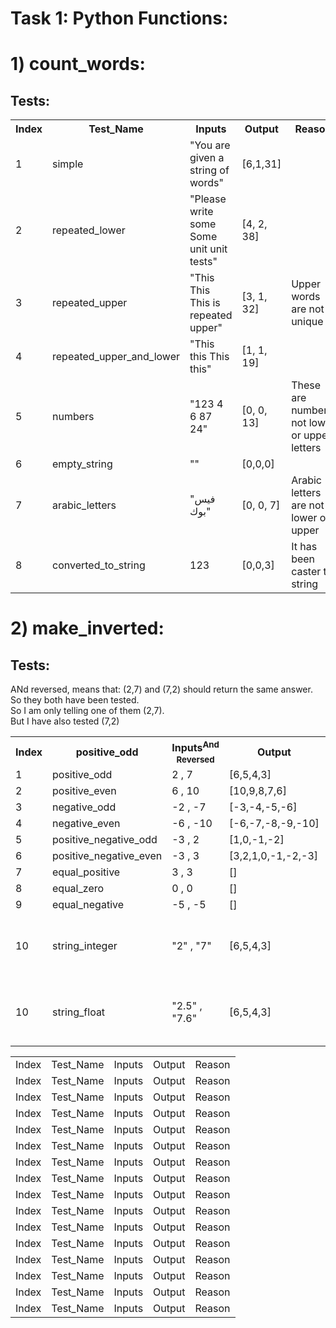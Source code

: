 # Task 1: Python Functions:


# 1) count_words:

## Tests:

<table>
	<tr>
		<th>Index</th>
		<th>Test_Name</th>
		<th>Inputs</th>
		<th>Output</th>
		<th>Reason</th>
	</tr>
	<tr>
		<td>1</td>
		<td>simple</td>
		<td>"You are given a string of words"</td>
		<td>[6,1,31]</td>
		<td></td>
	</tr>
	<tr>
		<td>2</td>
		<td>repeated_lower</td>
		<td>"Please write some Some unit unit tests"</td>
		<td>[4, 2, 38]</td>
		<td></td>
	</tr>
	<tr>
		<td>3</td>
		<td>repeated_upper</td>
		<td>"This This This is repeated upper"</td>
		<td>[3, 1, 32]</td>
		<td>Upper words are not unique</td>
	</tr>
	<tr>
		<td>4</td>
		<td>repeated_upper_and_lower</td>
		<td>"This this This this"</td>
		<td>[1, 1, 19]</td>
		<td></td>
	</tr>
	<tr>
		<td>5</td>
		<td>numbers</td>
		<td>"123 4 6 87 24"</td>
		<td>[0, 0, 13]</td>
		<td>These are numbers, not lower or upper letters</td>
	</tr>
	<tr>
		<td>6</td>
		<td>empty_string</td>
		<td>""</td>
		<td>[0,0,0]</td>
		<td></td>
	</tr>
	<tr>
		<td>7</td>
		<td>arabic_letters</td>
		<td>"فيس بوك"</td>
		<td>[0, 0, 7]</td>
		<td>Arabic letters are not lower or upper</td>
	</tr>
	<tr>
		<td>8</td>
		<td>converted_to_string</td>
		<td>123</td>
		<td>[0,0,3]</td>
		<td>It has been caster to string</td>
	</tr>
</table>









# 2) make_inverted:

## Tests:

ANd reversed, means that: (2,7) and (7,2) should return the same answer.  
So they both have been tested.  
So I am only telling one of them (2,7).  
But I have also tested (7,2)


<table>
	<tr>
		<th>Index</th>
		<th>positive_odd</th>
		<th>Inputs<sup>And Reversed</sup></th>
		<th>Output</th>
		<th></th>
	</tr>
	<tr>
		<td>1</td>
		<td>positive_odd</td>
		<td>2 , 7</td>
		<td>[6,5,4,3]</td>
		<td></td>
	</tr>
	<tr>
		<td>2</td>
		<td>positive_even</td>
		<td>6 , 10</td>
		<td>[10,9,8,7,6]</td>
		<td></td>
	</tr>
	<tr>
		<td>3</td>
		<td>negative_odd</td>
		<td>-2 , -7</td>
		<td>[-3,-4,-5,-6]</td>
		<td></td>
	</tr>
	<tr>
		<td>4</td>
		<td>negative_even</td>
		<td>-6 , -10</td>
		<td>[-6,-7,-8,-9,-10]</td>
		<td></td>
	</tr>
	<tr>
		<td>5</td>
		<td>positive_negative_odd</td>
		<td>-3 , 2</td>
		<td>[1,0,-1,-2]</td>
		<td></td>
	</tr>
	<tr>
		<td>6</td>
		<td>positive_negative_even</td>
		<td>-3 , 3</td>
		<td>[3,2,1,0,-1,-2,-3]</td>
		<td></td>
	</tr>
	<tr>
		<td>7</td>
		<td>equal_positive</td>
		<td>3 , 3</td>
		<td>[]</td>
		<td></td>
	</tr>
	<tr>
		<td>8</td>
		<td>equal_zero</td>
		<td>0 , 0</td>
		<td>[]</td>
		<td></td>
	</tr>
	<tr>
		<td>9</td>
		<td>equal_negative</td>
		<td>-5 , -5</td>
		<td>[]</td>
		<td></td>
	</tr>
	<tr>
		<td>10</td>
		<td>string_integer</td>
		<td>"2" , "7"</td>
		<td>[6,5,4,3]</td>
		<td>It has been casted to integer</td>
	</tr>
	<tr>
		<td>10</td>
		<td>string_float</td>
		<td>"2.5" , "7.6"</td>
		<td>[6,5,4,3]</td>
		<td>It has been casted to integer</td>
	</tr>
</table>















<table>
	<tr>
		<td>Index</td>
		<td>Test_Name</td>
		<td>Inputs</td>
		<td>Output</td>
		<td>Reason</td>
	</tr>
	<tr>
		<td>Index</td>
		<td>Test_Name</td>
		<td>Inputs</td>
		<td>Output</td>
		<td>Reason</td>
	</tr>
	<tr>
		<td>Index</td>
		<td>Test_Name</td>
		<td>Inputs</td>
		<td>Output</td>
		<td>Reason</td>
	</tr>
	<tr>
		<td>Index</td>
		<td>Test_Name</td>
		<td>Inputs</td>
		<td>Output</td>
		<td>Reason</td>
	</tr>
	<tr>
		<td>Index</td>
		<td>Test_Name</td>
		<td>Inputs</td>
		<td>Output</td>
		<td>Reason</td>
	</tr>
	<tr>
		<td>Index</td>
		<td>Test_Name</td>
		<td>Inputs</td>
		<td>Output</td>
		<td>Reason</td>
	</tr>
	<tr>
		<td>Index</td>
		<td>Test_Name</td>
		<td>Inputs</td>
		<td>Output</td>
		<td>Reason</td>
	</tr>
	<tr>
		<td>Index</td>
		<td>Test_Name</td>
		<td>Inputs</td>
		<td>Output</td>
		<td>Reason</td>
	</tr>
	<tr>
		<td>Index</td>
		<td>Test_Name</td>
		<td>Inputs</td>
		<td>Output</td>
		<td>Reason</td>
	</tr>
	<tr>
		<td>Index</td>
		<td>Test_Name</td>
		<td>Inputs</td>
		<td>Output</td>
		<td>Reason</td>
	</tr>
	<tr>
		<td>Index</td>
		<td>Test_Name</td>
		<td>Inputs</td>
		<td>Output</td>
		<td>Reason</td>
	</tr>
	<tr>
		<td>Index</td>
		<td>Test_Name</td>
		<td>Inputs</td>
		<td>Output</td>
		<td>Reason</td>
	</tr>
	<tr>
		<td>Index</td>
		<td>Test_Name</td>
		<td>Inputs</td>
		<td>Output</td>
		<td>Reason</td>
	</tr>
	<tr>
		<td>Index</td>
		<td>Test_Name</td>
		<td>Inputs</td>
		<td>Output</td>
		<td>Reason</td>
	</tr>
	<tr>
		<td>Index</td>
		<td>Test_Name</td>
		<td>Inputs</td>
		<td>Output</td>
		<td>Reason</td>
	</tr>
	<tr>
		<td>Index</td>
		<td>Test_Name</td>
		<td>Inputs</td>
		<td>Output</td>
		<td>Reason</td>
	</tr>
</table>





